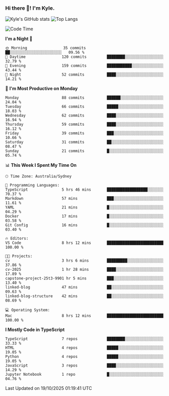 ### Hi there 👋! I'm Kyle.

<!--
**kylewtho/kylewtho** is a ✨ _special_ ✨ repository because its `README.md` (this file) appears on your GitHub profile.

Here are some ideas to get you started:

- 🔭 I’m currently working on ...
- 🌱 I’m currently learning ...
- 👯 I’m looking to collaborate on ...
- 🤔 I’m looking for help with ...
- 💬 Ask me about ...
- 📫 How to reach me: ...
- 😄 Pronouns: ...
- ⚡ Fun fact: ...
-->
<!--START_SECTION:github-stats-->
![Kyle's GitHub stats](https://github-readme-stats.vercel.app/api?username=kylewtho&show_icons=true&count_private=true&line_height=40)
![Top Langs](https://github-readme-stats.vercel.app/api/top-langs/?username=kylewtho&hide=html)
<!--END_SECTION:github-stats-->

<!--START_SECTION:waka-->
![Code Time](http://img.shields.io/badge/Code%20Time-56%20hrs%2016%20mins-blue)

**I'm a Night 🦉** 

```text
🌞 Morning                35 commits          ██░░░░░░░░░░░░░░░░░░░░░░░   09.56 % 
🌆 Daytime                120 commits         ████████░░░░░░░░░░░░░░░░░   32.79 % 
🌃 Evening                159 commits         ███████████░░░░░░░░░░░░░░   43.44 % 
🌙 Night                  52 commits          ████░░░░░░░░░░░░░░░░░░░░░   14.21 % 
```
📅 **I'm Most Productive on Monday** 

```text
Monday                   88 commits          ██████░░░░░░░░░░░░░░░░░░░   24.04 % 
Tuesday                  66 commits          █████░░░░░░░░░░░░░░░░░░░░   18.03 % 
Wednesday                62 commits          ████░░░░░░░░░░░░░░░░░░░░░   16.94 % 
Thursday                 59 commits          ████░░░░░░░░░░░░░░░░░░░░░   16.12 % 
Friday                   39 commits          ███░░░░░░░░░░░░░░░░░░░░░░   10.66 % 
Saturday                 31 commits          ██░░░░░░░░░░░░░░░░░░░░░░░   08.47 % 
Sunday                   21 commits          █░░░░░░░░░░░░░░░░░░░░░░░░   05.74 % 
```


📊 **This Week I Spent My Time On** 

```text
🕑︎ Time Zone: Australia/Sydney

💬 Programming Languages: 
TypeScript               5 hrs 46 mins       ██████████████████░░░░░░░   70.37 % 
Markdown                 57 mins             ███░░░░░░░░░░░░░░░░░░░░░░   11.61 % 
YAML                     21 mins             █░░░░░░░░░░░░░░░░░░░░░░░░   04.29 % 
Docker                   17 mins             █░░░░░░░░░░░░░░░░░░░░░░░░   03.58 % 
Git Config               16 mins             █░░░░░░░░░░░░░░░░░░░░░░░░   03.40 % 

🔥 Editors: 
VS Code                  8 hrs 12 mins       █████████████████████████   100.00 % 

🐱‍💻 Projects: 
cv                       3 hrs 6 mins        █████████░░░░░░░░░░░░░░░░   37.86 % 
cv-2025                  1 hr 28 mins        ████░░░░░░░░░░░░░░░░░░░░░   17.89 % 
capstone-project-25t3-9901 hr 5 mins         ███░░░░░░░░░░░░░░░░░░░░░░   13.40 % 
linked-blog              47 mins             ██░░░░░░░░░░░░░░░░░░░░░░░   09.63 % 
linked-blog-structure    42 mins             ██░░░░░░░░░░░░░░░░░░░░░░░   08.69 % 

💻 Operating System: 
Mac                      8 hrs 12 mins       █████████████████████████   100.00 % 
```

**I Mostly Code in TypeScript** 

```text
TypeScript               7 repos             ████████░░░░░░░░░░░░░░░░░   33.33 % 
HTML                     4 repos             █████░░░░░░░░░░░░░░░░░░░░   19.05 % 
Python                   4 repos             █████░░░░░░░░░░░░░░░░░░░░   19.05 % 
JavaScript               3 repos             ████░░░░░░░░░░░░░░░░░░░░░   14.29 % 
Jupyter Notebook         1 repo              █░░░░░░░░░░░░░░░░░░░░░░░░   04.76 % 
```




 Last Updated on 19/10/2025 01:19:41 UTC
<!--END_SECTION:waka-->
